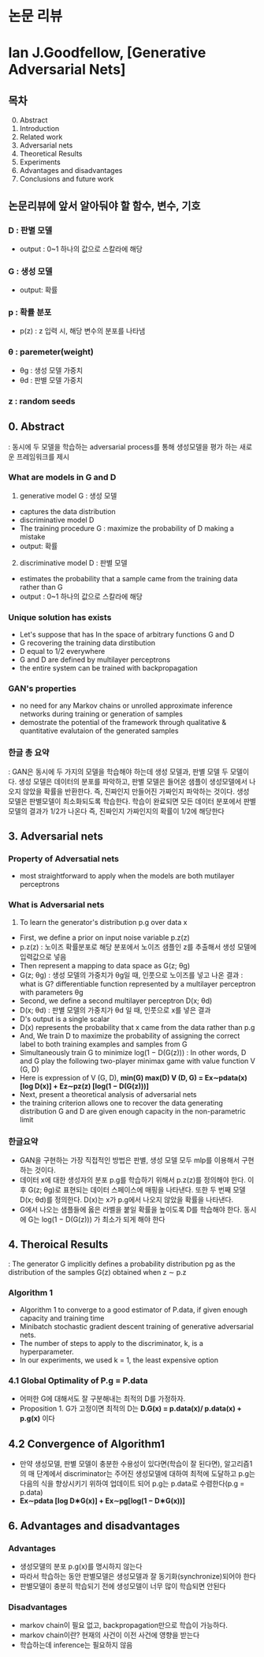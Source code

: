 # 논문 리뷰
# Ian J.Goodfellow, [Generative Adversarial Nets]

## 목차
0. Abstract
1. Introduction
2. Related work
3. Adversarial nets
4. Theoretical Results
5. Experiments
6. Advantages and disadvantages
7. Conclusions and future work

## 논문리뷰에 앞서 알아둬야 할 함수, 변수, 기호
### D : 판별 모델
- output : 0~1 하나의 값으로 스칼라에 해당
### G : 생성 모델
- output: 확률
### p :   확률 분포
- p(z) : z 입력 시, 해당 변수의 분포를 나타냄
### θ : paremeter(weight)
- θg : 생성 모델 가중치
- θd : 판별 모델 가중치
###  z : random seeds


## 0. Abstract
: 동시에 두 모델을 학습하는 adversarial process를 통해 생성모델을 평가 하는 새로운 프레임워크를 제시

### What are models in G and D

1. generative model G  : 생성 모델
- captures the data distribution
- discriminative model D 
- The training procedure G 
: maximize the probability of D making a mistake
- output: 확률

2. discriminative model D : 판별 모델 
- estimates the probability that a sample came from the training data rather than G
- output : 0~1 하나의 값으로 스칼라에 해당

### Unique solution has exists

- Let's suppose that has In the space of arbitrary functions G and D 
- G recovering the training data dirstibution
- D equal to 1/2 everywhere
- G and D are defined by multilayer perceptrons
- the entire system can be trained with backpropagation

### GAN's properties

- no need for any Markov chains or unrolled approximate inference networks during training or generation of samples
- demostrate the potential of the framework through qualitative & quantitative evalutaion of the generated samples

### 한글 총 요약 
: GAN은 동시에 두 가지의 모델을 학습해야 하는데 생성 모델과, 판별 모델 두 모델이다.
생성 모델은 데이터의 분포를 파악하고, 판별 모델은 들어온 샘플이 생성모델에서 나오지 않았을 확률을 반환한다.
즉, 진짜인지 만들어진 가짜인지 파악하는 것이다.
생성 모델은 판별모델이 최소화되도록 학습한다.
학습이 완료되면 모든 데이터 분포에서 판별모델의 결과가 1/2가 나온다
즉, 진짜인지 가짜인지의 확률이 1/2에 해당한다

## 3. Adversarial nets

### Property  of Adversatial nets 
- most straightforward to apply when the models are both mutilayer perceptrons

### What is Adversarial nets

1. To learn the generator's distribution p.g over data x
- First, we define a prior on input noise variable p.z(z)
-  p.z(z) : 노이즈 확률분포로 해당 분포에서 노이즈 샘플인 z를 추출해서 생성 모델에 입력값으로 넣음
- Then represent a mapping to data space as G(z; θg)
- G(z; θg) : 생성 모델의 가중치가 θg일 때, 인풋으로 노이즈를 넣고 나온 결과
: what is G? differentiable function represented by a multilayer perceptron with parameters θg
- Second, we define a second multilayer perceptron D(x; θd)
-  D(x; θd) : 판별 모델의 가중치가  θd 일 때, 인풋으로 x를 넣은 결과
- D's output is a single scalar
- D(x) represents the probability that x came from the data rather than p.g
- And, We train D to maximize the probability of assigning the correct label to both training examples and samples from G
- Simultaneously train G to minimize log(1 − D(G(z))) 
: In other words, D and G play the following two-player minimax game with value function V (G, D)
- Here is expression of  V (G, D),
**min(G) max(D) V (D, G) = Ex∼pdata(x) [log D(x)] + Ez∼pz(z) [log(1 − D(G(z)))]**
- Next, present a theoretical analysis of adversarial nets
- the training criterion allows one to recover the data generating distribution G and D are given enough capacity in the non-parametric limit

### 한글요약
- GAN을 구현하는 가장 직접적인 방법은 판별, 생성 모델 모두 mlp를 이용해서 구현하는 것이다.
- 데이터 x에 대한 생성자의 분포 p.g를 학습하기 위해서 p.z(z)를 정의해야 한다. 이후 G(z; θg)로 표현되는 데이터 스페이스에 매핑을 나타낸다. 또한 두 번째 모델  D(x; θd)를 정의한다. D(x)는 x가 p.g에서 나오지 않았을 확률을 나타낸다.
- G에서 나오는 샘플들에 옳은 라벨을 붙일 확률을 높이도록 D를 학습해야 한다. 동시에 G는 log(1 − D(G(z))) 가 최소가 되게 해야 한다

## 4. Theroical Results
: The generator G implicitly defines a probability distribution pg as the distribution of the samples
G(z) obtained when z ∼ p.z

### Algorithm 1
- Algorithm 1 to converge to a good estimator of P.data, if given enough capacity and training time
- Minibatch stochastic gradient descent training of generative adversarial nets. 
- The number of steps to apply to the discriminator, k, is a hyperparameter. 
- In our experiments, we used k = 1, the least expensive option

### 4.1 Global Optimality of P.g = P.data
- 어떠한 G에 대해서도 잘 구분해내는 최적의 D를 가정하자.
- Proposition 1. G가 고정이면 최적의 D는 **D.G(x) = p.data(x)/ p.data(x) + p.g(x)** 이다

## 4.2 Convergence of Algorithm1
-   만약 생성모델, 판별 모델이 충분한 수용성이 있다면(학습이 잘 된다면), 알고리즘1의 매 단계에서 discriminator는 주어진 생성모델에 대하여 최적에 도달하고 p.g는 다음의 식을 향상시키기 위하여 업데이트 되어 p.g는 p.data로 수렴한다(p.g = p.data)
- **Ex∼pdata [log D∗G(x)] + Ex∼pg[log(1 − D∗G(x))]**

## 6. Advantages and disadvantages
### Advantages
- 생성모델의 분포 p.g(x)를 명시하지 않는다
- 따라서 학습하는 동안 판별모델은 생성모델과 잘 동기화(synchronize)되어야 한다
- 판별모델이 충분히 학습되기 전에 생성모델이 너무 많이 학습되면 안된다
### Disadvantages
- markov chain이 필요 없고, backpropagation만으로 학습이 가능하다.
- markov chain이란? 현재의 사건이 이전 사건에 영향을 받는다
- 학습하는데 inference는 필요하지 않음


